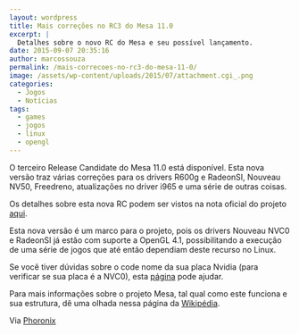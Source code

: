 ```yaml
---
layout: wordpress
title: Mais correções no RC3 do Mesa 11.0
excerpt: |
  Detalhes sobre o novo RC do Mesa e seu possível lançamento.
date: 2015-09-07 20:35:16
author: marcossouza
permalink: /mais-correcoes-no-rc3-do-mesa-11-0/
image: /assets/wp-content/uploads/2015/07/attachment.cgi_.png
categories:
  - Jogos
  - Notícias
tags:
  - games
  - jogos
  - linux
  - opengl
---
```


O terceiro Release Candidate do Mesa 11.0 está disponível. Esta nova versão traz várias correções para os drivers R600g e RadeonSI, Nouveau NV50, Freedreno, atualizações no driver i965 e uma série de outras coisas.

<!--more-->

Os detalhes sobre esta nova RC podem ser vistos na nota oficial do projeto <a href="http://lists.freedesktop.org/archives/mesa-dev/2015-September/093576.html" target="_blank">aqui</a>.

Esta nova versão é um marco para o projeto, pois os drivers Nouveau NVC0 e RadeonSI já estão com suporte a OpenGL 4.1, possibilitando a execução de uma série de jogos que até então dependiam deste recurso no Linux.

Se você tiver dúvidas sobre o code nome da sua placa Nvidia (para verificar se sua placa é a NVC0), esta <a href="http://nouveau.freedesktop.org/wiki/CodeNames/" target="_blank">página</a> pode ajudar.

Para mais informações sobre o projeto Mesa, tal qual como este funciona e sua estrutura, dê uma olhada nessa página da <a href="https://en.wikipedia.org/wiki/Mesa_%28computer_graphics%29" target="_blank">Wikipédia</a>.

Via <a href="http://www.phoronix.com/scan.php?page=news_item&amp;px=Mesa-11.0-RC3-Released" target="_blank">Phoronix</a>